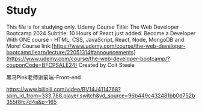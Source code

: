 # Study

This file is for studying only.
Udemy Course Title: The Web Developer Bootcamp 2024
Subtitle: 10 Hours of React just added. Become a Developer With ONE course - HTML, CSS, JavaScript, React, Node, MongoDB and More!
Course link:[https://www.udemy.com/course/the-web-developer-bootcamp/learn/lecture/22051314#announcements](https://www.udemy.com/course/the-web-developer-bootcamp/?couponCode=BFCPSALE24)
Created by Colt Steele

黑马Pink老师讲前端-Front-end

https://www.bilibili.com/video/BV14J4114768?spm_id_from=333.788.player.switch&vd_source=96b449c432481bb0d752b355f8fc7d4a&p=165
